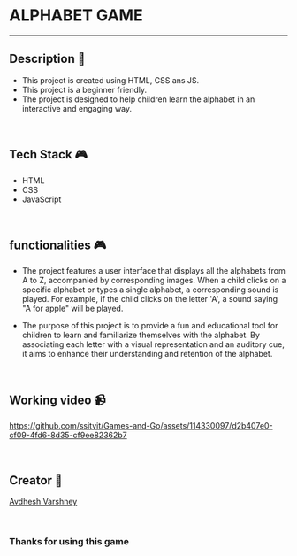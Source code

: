 # **ALPHABET GAME** 

---

## **Description 📃**

- This project is created using HTML, CSS ans JS.
- This project is a beginner friendly.
- The project is designed to help children learn the alphabet in an interactive and engaging way.


<br>

## **Tech Stack 🎮**
- HTML
- CSS
- JavaScript


<br>

## **functionalities 🎮**

- The project features a user interface that displays all the alphabets from A to Z, accompanied by corresponding images. When a child clicks on a specific alphabet or types a single alphabet, a corresponding sound is played. For example, if the child clicks on the letter 'A', a sound saying "A for apple" will be played.

- The purpose of this project is to provide a fun and educational tool for children to learn and familiarize themselves with the alphabet. By associating each letter with a visual representation and an auditory cue, it aims to enhance their understanding and retention of the alphabet.


<br>

## **Working video 📹**

https://github.com/ssitvit/Games-and-Go/assets/114330097/d2b407e0-cf09-4fd6-8d35-cf9ee82362b7


<br>

## **Creator 👦**

[Avdhesh Varshney](https://github.com/Avdhesh-Varshney)


<br>

### **Thanks for using this game**

